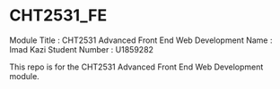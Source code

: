 # CHT2531_FE

Module Title   : CHT2531 Advanced Front End Web Development
Name           : Imad Kazi
Student Number : U1859282

This repo is for the CHT2531 Advanced Front End Web Development module. 
